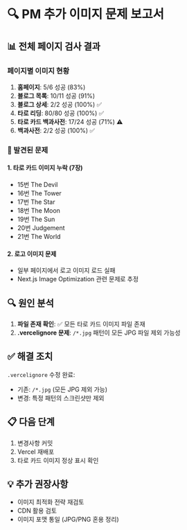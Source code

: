 # 🔍 PM 추가 이미지 문제 보고서

## 📊 전체 페이지 검사 결과

### 페이지별 이미지 현황
1. **홈페이지**: 5/6 성공 (83%)
2. **블로그 목록**: 10/11 성공 (91%)
3. **블로그 상세**: 2/2 성공 (100%) ✅
4. **타로 리딩**: 80/80 성공 (100%) ✅
5. **타로 카드 백과사전**: 17/24 성공 (71%) ⚠️
6. **백과사전**: 2/2 성공 (100%) ✅

### 🚨 발견된 문제

#### 1. 타로 카드 이미지 누락 (7장)
- 15번 The Devil
- 16번 The Tower
- 17번 The Star
- 18번 The Moon
- 19번 The Sun
- 20번 Judgement
- 21번 The World

#### 2. 로고 이미지 문제
- 일부 페이지에서 로고 이미지 로드 실패
- Next.js Image Optimization 관련 문제로 추정

## 🔍 원인 분석
1. **파일 존재 확인**: ✅ 모든 타로 카드 이미지 파일 존재
2. **.vercelignore 문제**: `/*.jpg` 패턴이 모든 JPG 파일 제외 가능성

## ✅ 해결 조치
`.vercelignore` 수정 완료:
- 기존: `/*.jpg` (모든 JPG 제외 가능)
- 변경: 특정 패턴의 스크린샷만 제외

## 📋 다음 단계
1. 변경사항 커밋
2. Vercel 재배포
3. 타로 카드 이미지 정상 표시 확인

## 💡 추가 권장사항
- 이미지 최적화 전략 재검토
- CDN 활용 검토
- 이미지 포맷 통일 (JPG/PNG 혼용 정리)